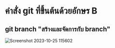 # คำสั่ง git ที่ขึ้นต้นด้วยอักษร B
## git branch "สร้างและจัดการกับ branch"
![Screenshot 2023-10-25 115602](https://github.com/omelaweng/Git_A-Z_Mission_-65030027/assets/144561325/062b3cf7-3c1d-49bc-acbe-94f8c8337a1a)

